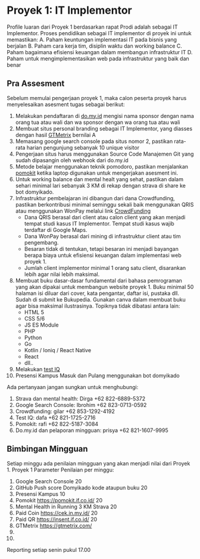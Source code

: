 # Proyek 1: IT Implementor

Profile luaran dari Proyek 1 berdasarkan rapat Prodi adalah sebagai IT Implementor. Proses pendidikan sebagai IT implementor di proyek ini untuk memastikan:
A. Paham keuntungan implementasi IT pada bisnis yang berjalan
B. Paham cara kerja tim, disiplin waktu dan working balance
C. Paham bagaimana efisiensi keuangan dalam membangun infrastruktur IT
D. Paham untuk mengimplementasikan web pada infrastruktur yang baik dan benar

## Pra Assesment

Sebelum memulai pengerjaan proyek 1, maka calon peserta proyek harus menyelesaikan asesment tugas sebagai berikut:
1. Melakukan pendaftaran di [do.my.id](https://www.do.my.id/) mengisi nama sponsor dengan nama orang tua atau wali dan wa sponsor dengan wa orang tua atau wali
2. Membuat situs personal branding sebagai IT Implementor, yang diasses dengan hasil [GTMetrix](https://gtmetrix.com/) bernilai A
3. Memasang google search console pada situs nomor 2, pastikan rata-rata harian pengunjung sebanyak 10 unique visitor
4. Pengerjaan situs harus menggunakan Source Code Manajemen Git yang sudah dipasangin oleh webhook dari do.my.id
5. Metode belajar menggunakan teknik pomodoro, pastikan menjalankan [pomokit](https://pomokit.if.co.id/) ketika laptop digunakan untuk mengerjakan asesment ini.
6. Untuk working balance dan mental healt yang sehat, pastikan dalam sehari minimal lari sebanyak 3 KM di rekap dengan strava di share ke bot domyikado.
8. Infrastruktur pembelajaran ini dibangun dari dana Crowdfunding, pastikan berkontribusi minimal seminggu sekali baik menggunakan QRIS atau menggunakan WonPay melalui link [CrowdFunding](https://www.do.my.id/crowdfunding/)
   * Dana QRIS berasal dari client atau calon client yang akan menjadi tempat studi kasus IT Implementor. Tempat studi kasus wajib terdaftar di Google Maps.
   * Dana WonPay berasal dari mining di infrastruktur client atau tim pengembang.
   * Besaran tidak di tentukan, tetapi besaran ini menjadi bayangan berapa biaya untuk efisiensi keuangan dalam implementasi web proyek 1.
   * Jumlah client implementor minimal 1 orang satu client, disarankan lebih agar nilai lebih maksimal.
9. Membuat buku dasar-dasar fundamental dari bahasa pemrograman yang akan dipakai untuk membangun website proyek 1. Buku minimal 50 halaman isi diluar dari cover, kata pengantar, daftar isi, pustaka dll. Sudah di submit ke Bukupedia. Gunakan canva dalam membuat buku agar bisa maksimal ilustrasinya. Topiknya tidak dibatasi antara lain:
   * HTML 5
   * CSS 5/6
   * JS ES Module
   * PHP
   * Python
   * Go
   * Kotlin / Ioniq / React Native
   * React
   * dll..
10. Melakukan [test IQ](http://www.do.my.id/testiq/)
11. Presensi Kampus Masuk dan Pulang menggunakan bot domyikado

Ada pertanyaan jangan sungkan untuk menghubungi:
1. Strava dan mental health: Dirga +62 822-6889-5372
2. Google Search Console: Ibrohim +62 823-0713-0592
3. Crowdfunding: gilar +62 853-1292-4192
4. Test IQ: dafa +62 821-1725-2716
5. Pomokit: rafi +62 822-5187-3084
6. Do.my.id dan pelaporan mingguan: prisya +62 821-1607-9995

## Bimbingan Mingguan

Setiap minggu ada penilaian mingguan yang akan menjadi nilai dari Proyek 1.
Proyek 1 Parameter Penilaian per minggu:
1. Google Search Console 20
2. GitHub Push score Domyikado kode ataupun buku 20
3. Presensi Kampus 10
4. Pomokit https://pomokit.if.co.id/ 20
5. Mental Health in Running 3 KM Strava 20
6. Paid Coin https://cek.in.my.id/ 20
7. Paid QR https://insent.if.co.id/ 20
8. GTMetrix https://gtmetrix.com/
9.
10.

Reporting setiap senin pukul 17.00
